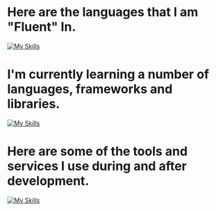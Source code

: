 # Here are the languages that I am "Fluent" In.
[![My Skills](https://skillicons.dev/icons?i=js,html,css,cpp,kotlin,py,java)](https://skillicons.dev)

# I'm currently learning a number of languages, frameworks and libraries.
[![My Skills](https://skillicons.dev/icons?i=c,cs,ts,lua,maven)](https://skillicons.dev)

# Here are some of the tools and services I use during and after development.
[![My Skills](https://skillicons.dev/icons?i=vscode,visualstudio,unity,aws,azure,cloudflare,github)](https://skillicons.dev)

